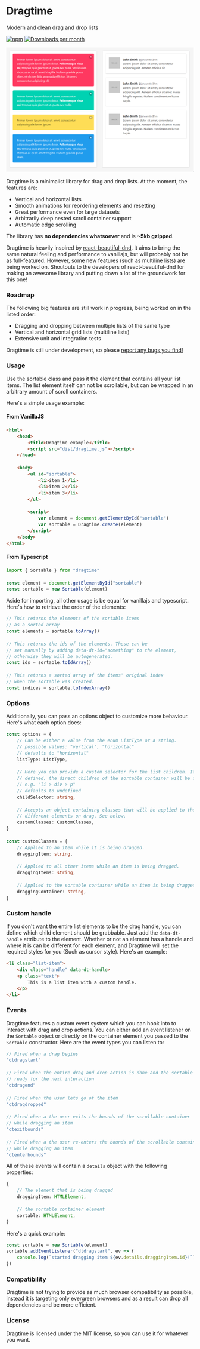 # Dragtime

Modern and clean drag and drop lists

[![npm](https://img.shields.io/npm/v/dragtime.svg)](https://www.npmjs.com/package/dragtime)
[![Downloads per month](https://img.shields.io/npm/dm/dragtime.svg)](https://www.npmjs.com/package/dragtime)

![quote application example](https://raw.githubusercontent.com/happenslol/dragtime/master/assets/demo.gif?raw=true)

Dragtime is a minimalist library for drag and drop lists. At the moment, the features are:

-   Vertical and horizontal lists
-   Smooth animations for reordering elements and resetting
-   Great performance even for large datasets
-   Arbitrarily deep nested scroll container support
-   Automatic edge scrolling

The library has **no dependencies whatsoever** and is **~5kb gzipped**.

Dragtime is heavily inspired by [react-beautiful-dnd](https://github.com/atlassian/react-beautiful-dnd). It aims to bring the same natural feeling and performance to vanillajs, but will probably not be as full-featured. However, some new features (such as multiline lists) are being worked on. Shoutouts to the developers of react-beautiful-dnd for making an awesome library and putting down a lot of the groundwork for this one!

### Roadmap

The following big features are still work in progress, being worked on in the listed order:

-   Dragging and dropping between multiple lists of the same type
-   Vertical and horizontal grid lists (multiline lists)
-   Extensive unit and integration tests

Dragtime is still under development, so please [report any bugs you find!](https://github.com/happenslol/dragtime/issues)

### Usage

Use the sortable class and pass it the element that contains all your list items.
The list element itself can not be scrollable, but can be wrapped in an arbitrary amount of scroll containers.

Here's a simple usage example:

#### From VanillaJS

```html
<html>
    <head>
        <title>Dragtime example</title>
        <script src="dist/dragtime.js"></script>
    </head>

    <body>
        <ul id="sortable">
            <li>item 1</li>
            <li>item 2</li>
            <li>item 3</li>
        </ul>

        <script>
            var element = document.getElementById("sortable")
            var sortable = Dragtime.create(element)
        </script>
    </body>
</html>
```

#### From Typescript

```ts
import { Sortable } from "dragtime"

const element = document.getElementById("sortable")
const sortable = new Sortable(element)
```

Aside for importing, all other usage is be equal for vanillajs and typescript.
Here's how to retrieve the order of the elements:

```ts
// This returns the elements of the sortable items
// as a sorted array
const elements = sortable.toArray()

// This returns the ids of the elements. These can be
// set manually by adding data-dt-id="something" to the element,
// otherwise they will be autogenerated.
const ids = sortable.toIdArray()

// This returns a sorted array of the items' original index
// when the sortable was created.
const indices = sortable.toIndexArray()
```

### Options

Additionally, you can pass an options object to customize more behaviour. Here's what each option does:

```ts
const options = {
    // Can be either a value from the enum ListType or a string.
    // possible values: "vertical", "horizontal"
    // defaults to "horizontal"
    listType: ListType,

    // Here you can provide a custom selector for the list children. If not
    // defined, the direct children of the sortable container will be used.
    // e.g. "li > div > p"
    // defaults to undefined
    childSelector: string,

    // Accepts an object containing classes that will be applied to the
    // different elements on drag. See below.
    customClasses: CustomClasses,
}

const customClasses = {
    // Applied to an item while it is being dragged.
    draggingItem: string,

    // Applied to all other items while an item is being dragged.
    draggingItems: string,

    // Applied to the sortable container while an item is being dragged.
    draggingContainer: string,
}
```

### Custom handle

If you don't want the entire list elements to be the drag handle, you can define which child element should be grabbable. Just add the `data-dt-handle` attribute to the element. Whether or not an element has a handle and where it is can be different for each element, and Dragtime will set the required styles for you (Such as cursor style). Here's an example:

```html
<li class="list-item">
    <div class="handle" data-dt-handle>
    <p class="text">
        This is a list item with a custom handle.
    </p>
</li>
```

### Events

Dragtime features a custom event system which you can hook into to interact with drag and drop actions. You can either add an event listener on the `Sortable` object or directly on the container element you passed to the `Sortable` constructor. Here are the event types you can listen to:

```ts
// Fired when a drag begins
"dtdragstart"

// Fired when the entire drag and drop action is done and the sortable is
// ready for the next interaction
"dtdragend"

// Fired when the user lets go of the item
"dtdragdropped"

// Fired when a the user exits the bounds of the scrollable container
// while dragging an item
"dtexitbounds"

// Fired when a the user re-enters the bounds of the scrollable container
// while dragging an item
"dtenterbounds"
```

All of these events will contain a `details` object with the following properties:

```ts
{
    // The element that is being dragged
    draggingItem: HTMLElement,

    // the sortable container element
    sortable: HTMLElement,
}
```

Here's a quick example:

```ts
const sortable = new Sortable(element)
sortable.addEventListener("dtdragstart", ev => {
    console.log(`started dragging item ${ev.details.draggingItem.id}!`)
})
```

### Compatibility

Dragtime is not trying to provide as much browser compatibility as possible, instead it is targeting only evergreen browsers and as a result can drop all dependencies and be more efficient.

### License

Dragtime is licensed under the MIT license, so you can use it for whatever you want.

